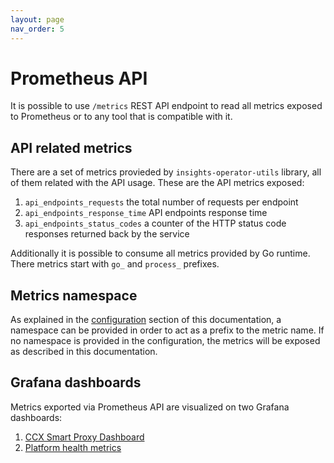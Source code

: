 ```yaml
---
layout: page
nav_order: 5
---
```

# Prometheus API

It is possible to use `/metrics` REST API endpoint to read all metrics exposed
to Prometheus or to any tool that is compatible with it.

## API related metrics 

There are a set of metrics provieded by `insights-operator-utils` library, all
of them related with the API usage. These are the API metrics exposed:

1. `api_endpoints_requests` the total number of requests per endpoint
1. `api_endpoints_response_time` API endpoints response time
1. `api_endpoints_status_codes` a counter of the HTTP status code responses
   returned back by the service
   
Additionally it is possible to consume all metrics provided by Go runtime. There
metrics start with `go_` and `process_` prefixes.

## Metrics namespace

As explained in the [configuration](./configuration) section of this
documentation, a namespace can be provided in order to act as a prefix to the
metric name. If no namespace is provided in the configuration, the metrics will
be exposed as described in this documentation.

## Grafana dashboards

Metrics exported via Prometheus API are visualized on two Grafana dashboards:

1. [CCX Smart Proxy Dashboard](https://grafana.app-sre.devshift.net/d/5RvvwGqW0/ccx-smart-proxy)
1. [Platform health metrics](https://grafana.app-sre.devshift.net/d/0fmN7EWGz/platform-health?orgId=1&var-datasource=crcp01ue1-prometheus)

